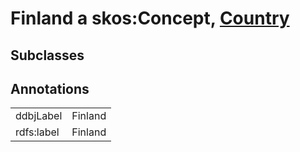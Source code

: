 # Finland a skos:Concept, [Country](/0.1/Country)

## Subclasses

## Annotations

|||
|-----|-----|
|ddbjLabel|Finland|
|rdfs:label|Finland|

